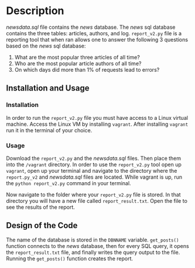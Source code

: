 # Description #

_newsdata.sql_ file contains the _news_ database. The _news_ sql database contains the three tables: 
articles, authors, and log. `report_v2.py` file is a reporting tool that when ran allows one to answer 
the following 3 questions based on the _news_ sql database:

1. What are the most popular three articles of all time?
2. Who are the most popular article authors of all time?
3. On which days did more than 1% of requests lead to errors?

## Installation and Usage ##

### Installation ###

In order to run the `report_v2.py` file you must have access to a Linux virtual machine. Access the 
Linux VM by installing `vagrant`. After installing `vagrant` run it in the terminal of your
choice.

### Usage ###

Download the `report_v2.py` and the _newsdata.sql_ files. Then place them into the `/vagrant` directory. 
In order to use the `report_v2.py` tool open up `vagrant`, open up your terminal and navigate to the 
directory where the `report.py_v2` and _newsdata.sql_ files are located. While vagrant is up, run the 
`python report_v2.py` command in your terminal. 

Now navigate to the folder where your `report_v2.py` file is stored. In that directory you will have
a new file called `report_result.txt`. Open the file to see the results of the report.

## Design of the Code ##

The name of the database is stored in the `DBNNAME` variable. `get_posts()` function connects to the 
_news_ database, then for every SQL query, it opens the `report_result.txt` file, and finally writes 
the query output to the file. Running the `get_posts()` function creates the report.   
